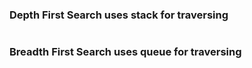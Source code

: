 ### Depth First Search uses stack for traversing
# 
### Breadth First Search uses queue for traversing
#